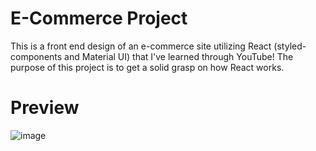 # E-Commerce Project
This is a front end design of an e-commerce site utilizing React (styled-components and Material UI) that I've learned through YouTube! The purpose of this project is to get a solid grasp on how React works.

# Preview
![image](https://user-images.githubusercontent.com/79334348/187307669-ff0b2522-cac4-4401-a7c1-f70bc29badc5.png)
